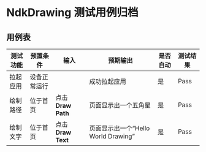 #  NdkDrawing 测试用例归档

## 用例表

| 测试功能 | 预置条件     | 输入              | 预期输出                            | 是否自动 | 测试结果 |
| -------- | ------------ | ----------------- | ----------------------------------- | -------- | -------- |
| 拉起应用 | 设备正常运行 |                   | 成功拉起应用                        | 是       | Pass     |
| 绘制路径 | 位于首页     | 点击**Draw Path** | 页面显示出一个五角星                | 是       | Pass     |
| 绘制文字 | 位于首页     | 点击**Draw Text** | 页面显示出一个“Hello World Drawing” | 是       | Pass     |

